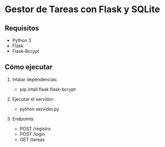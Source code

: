 # Gestor de Tareas con Flask y SQLite

## Requisitos

- Python 3
- Flask
- Flask-Bcrypt

## Cómo ejecutar

1. Intalar dependencias:

   - pip intall flask flask-bcrypt

2. Ejecutar el servidor:

   - python servidor.py

3. Endpoints:
   - POST /registro
   - POST /login
   - GET /tareas
